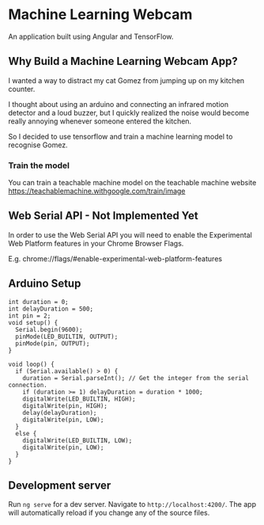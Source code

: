 # Machine Learning Webcam

An application built using Angular and TensorFlow.

## Why Build a Machine Learning Webcam App?

I wanted a way to distract my cat Gomez from jumping up on my kitchen counter.

I thought about using an arduino and connecting an infrared motion detector and a loud buzzer, but I quickly realized the noise would become really annoying whenever someone entered the kitchen.

So I decided to use tensorflow and train a machine learning model to recognise Gomez.

### Train the model
You can train a teachable machine model on the teachable machine website https://teachablemachine.withgoogle.com/train/image

## Web Serial API - Not Implemented Yet

In order to use the Web Serial API you will need to enable the Experimental Web Platform features in your Chrome Browser Flags.

E.g. chrome://flags/#enable-experimental-web-platform-features

## Arduino Setup

```
int duration = 0;
int delayDuration = 500;
int pin = 2;
void setup() {
  Serial.begin(9600);
  pinMode(LED_BUILTIN, OUTPUT);
  pinMode(pin, OUTPUT);
}

void loop() {
  if (Serial.available() > 0) {
    duration = Serial.parseInt(); // Get the integer from the serial connection.
    if (duration >= 1) delayDuration = duration * 1000;
    digitalWrite(LED_BUILTIN, HIGH);
    digitalWrite(pin, HIGH);
    delay(delayDuration);
    digitalWrite(pin, LOW);
  }
  else {
    digitalWrite(LED_BUILTIN, LOW);
    digitalWrite(pin, LOW);
  }
}
```

## Development server

Run `ng serve` for a dev server. Navigate to `http://localhost:4200/`. The app will automatically reload if you change any of the source files.
